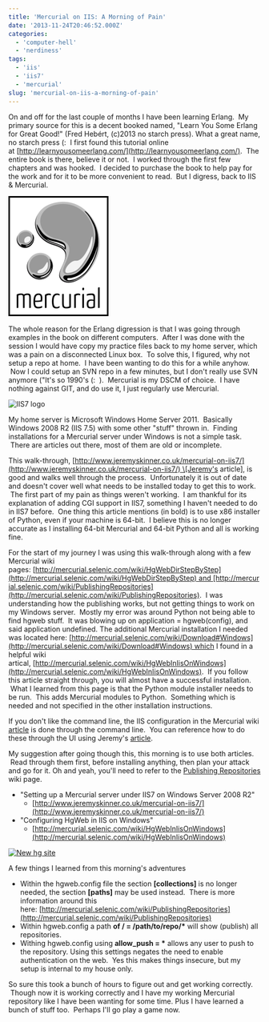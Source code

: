 ```yaml
---
title: 'Mercurial on IIS: A Morning of Pain'
date: '2013-11-24T20:46:52.000Z'
categories:
  - 'computer-hell'
  - 'nerdiness'
tags:
  - 'iis'
  - 'iis7'
  - 'mercurial'
slug: 'mercurial-on-iis-a-morning-of-pain'
---
```


On and off for the last couple of months I have been learning Erlang.  My primary source for this is a decent booked named, "Learn You Some Erlang for Great Good!" (Fred Hebért, (c)2013 no starch press). What a great name, no starch press (:  I first found this tutorial online at [http://learnyousomeerlang.com/](http://learnyousomeerlang.com/).  The entire book is there, believe it or not.  I worked through the first few chapters and was hooked.  I decided to purchase the book to help pay for the work and for it to be more convenient to read.  But I digress, back to IIS & Mercurial.

[![Mercurial Logo](images/hglogo-droplets-200.png)](http://mercurial.selenic.com/)

The whole reason for the Erlang digression is that I was going through examples in the book on different computers.  After I was done with the session I would have copy my practice files back to my home server, which was a pain on a disconnected Linux box.  To solve this, I figured, why not setup a repo at home.  I have been wanting to do this for a while anyhow.  Now I could setup an SVN repo in a few minutes, but I don't really use SVN anymore ("It's so 1990's (:  ).  Mercurial is my DSCM of choice.  I have nothing against GIT, and do use it, I just regularly use Mercurial.

![IIS7 logo](http://brettski111.files.wordpress.com/2013/11/iis7.jpg?w=300)

My home server is Microsoft Windows Home Server 2011.  Basically Windows 2008 R2 (IIS 7.5) with some other "stuff" thrown in.  Finding installations for a Mercurial server under Windows is not a simple task.  There are articles out there, most of them are old or incomplete.

This walk-through, [http://www.jeremyskinner.co.uk/mercurial-on-iis7/](http://www.jeremyskinner.co.uk/mercurial-on-iis7/) \[Jeremy's article\], is good and walks well through the process.  Unfortunately it is out of date and doesn't cover well what needs to be installed today to get this to work.  The first part of my pain as things weren't working.  I am thankful for its explanation of adding CGI support in IIS7, something I haven't needed to do in IIS7 before.  One thing this article mentions (in bold) is to use x86 installer of Python, even if your machine is 64-bit.  I believe this is no longer accurate as I installing 64-bit Mercurial and 64-bit Python and all is working fine.

For the start of my journey I was using this walk-through along with a few Mercurial wiki pages: [http://mercurial.selenic.com/wiki/HgWebDirStepByStep](http://mercurial.selenic.com/wiki/HgWebDirStepByStep) and [http://mercurial.selenic.com/wiki/PublishingRepositories](http://mercurial.selenic.com/wiki/PublishingRepositories).  I was understanding how the publishing works, but not getting things to work on my Windows server.  Mostly my error was around Python not being able to find hgweb stuff.  It was blowing up on application = hgweb(config), and said application undefined. The additional Mercurial installation I needed was located here: [http://mercurial.selenic.com/wiki/Download#Windows](http://mercurial.selenic.com/wiki/Download#Windows) which I found in a helpful wiki artical, [http://mercurial.selenic.com/wiki/HgWebInIisOnWindows](http://mercurial.selenic.com/wiki/HgWebInIisOnWindows).  If you follow this article straight through, you will almost have a successful installation.  What I learned from this page is that the Python module installer needs to be run.  This adds Mercurial modules to Python.  Something which is needed and not specified in the other installation instructions.

If you don't like the command line, the IIS configuration in the Mercurial wiki [article](http://mercurial.selenic.com/wiki/HgWebInIisOnWindows) is done through the command line.  You can reference how to do these through the UI using Jeremy's [article](http://www.jeremyskinner.co.uk/mercurial-on-iis7/).

My suggestion after going though this, this morning is to use both articles.  Read through them first, before installing anything, then plan your attack and go for it. Oh and yeah, you'll need to refer to the [Publishing Repositories](http://mercurial.selenic.com/wiki/PublishingRepositories) wiki page.

- "Setting up a Mercurial server under IIS7 on Windows Server 2008 R2"
  - [http://www.jeremyskinner.co.uk/mercurial-on-iis7/](http://www.jeremyskinner.co.uk/mercurial-on-iis7/)
- "Configuring HgWeb in IIS on Windows"
  - [http://mercurial.selenic.com/wiki/HgWebInIisOnWindows](http://mercurial.selenic.com/wiki/HgWebInIisOnWindows)

[![New hg site](http://brettski111.files.wordpress.com/2013/11/newhgsite1.png?w=300 'Gold star if you can guess why I used the port number 6867')](http://brettski111.files.wordpress.com/2013/11/newhgsite1.png)

A few things I learned from this morning's adventures

- Within the hgweb.config file the section **\[collections\]** is no longer needed, the section **\[paths\]** may be used instead.  There is more information around this here: [http://mercurial.selenic.com/wiki/PublishingRepositories](http://mercurial.selenic.com/wiki/PublishingRepositories)
- Within hgweb.config a path **of / = /path/to/repo/\*** will show (publish) all repositories.
- Withing hgweb.config using **allow_push = \*** allows any user to push to the repository. Using this settings negates the need to enable authentication on the web.  Yes this makes things insecure, but my setup is internal to my house only.

So sure this took a bunch of hours to figure out and get working correctly.  Though now it is working correctly and I have my working Mercurial repository like I have been wanting for some time. Plus I have learned a bunch of stuff too.  Perhaps I'll go play a game now.
